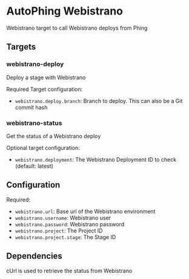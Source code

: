 # AutoPhing Webistrano

Webistrano target to call Webistrano deploys from Phing

## Targets

### webistrano-deploy
Deploy a stage with Webistrano

Required Target configuration:

+ `webistrano.deploy.branch`: Branch to deploy. This can also be a Git commit hash

### webistrano-status
Get the status of a Webistrano deploy

Optional target configuration:

+ `webistrano.deployment`: The Webistrano Deployment ID to check (default: latest)

## Configuration

Required:

+ `webistrano.url`: Base url of the Webistrano environment
+ `webistrano.username`: Webistrano user
+ `webistrano.password`: Webistrano password
+ `webistrano.project`: The Project ID
+ `webistrano.project.stage`: The Stage ID

## Dependencies

cUrl is used to retrieve the status from Webistrano
